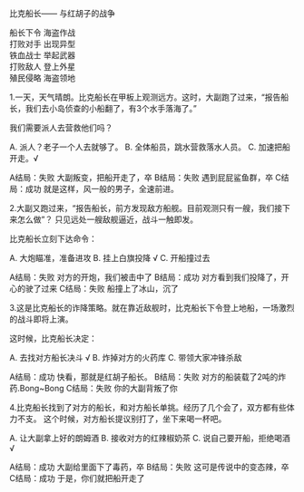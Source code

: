 比克船长——
与红胡子的战争


船长下令 海盗作战  
打败对手 出现异型  
铁血战士 举起武器  
打败敌人 登上外星  
殖民侵略 海盗领地  


1.一天，天气晴朗。比克船长在甲板上观测远方。这时，大副跑了过来，“报告船长，我们去小岛侦查的小船翻了，有3个水手落海了。”

我们需要派人去营救他们吗？

A. 派人？老子一个人去就够了。
B. 全体船员，跳水营救落水人员。 
C. 加速把船开走。√

A结局：失败 大副叛变，把船开走了，卒
B结局：失败 遇到屁屁鲨鱼群，卒
C结局：成功 就是这样，风一般的男子，全速前进。


2.大副又跑过来，“报告船长，前方发现敌方船舰。目前观测只有一艘，我们接下来怎么做”？
只见远处一艘敌舰逼近，战斗一触即发。

比克船长立刻下达命令：

A. 大炮瞄准，准备进攻
B. 挂上白旗投降  √
C. 开船撞过去 

A结局：失败 对方的开炮，我们被击中了
B结局：成功 对方看到我们投降了，开心的驶了过来
C结局：失败 船撞上了冰山，沉了


3.这是比克船长的诈降策略。就在靠近敌舰时，比克船长下令登上地船，一场激烈的战斗即将上演。

这时候，比克船长决定：

A. 去找对方船长决斗 √
B. 炸掉对方的火药库
C. 带领大家冲锋杀敌 

A结局：成功 快看，那就是红胡子船长。
B结局：失败 对方的船装载了2吨的炸药.Bong~Bong
C结局：失败 你的大副背叛了你

4.比克船长找到了对方的船长，和对方船长单挑。经历了几个会了，双方都有些体力不支。
这个时候，对方船长提议别打了，坐下来喝一杯吧。

A. 让大副拿上好的朗姆酒 
B. 接收对方的红辣椒奶茶
C. 说自己要开船，拒绝喝酒 √

A结局：成功 大副给里面下了毒药，卒
B结局：失败 这可是传说中的变态辣，卒
C结局：成功 于是，你们就把船开走了

